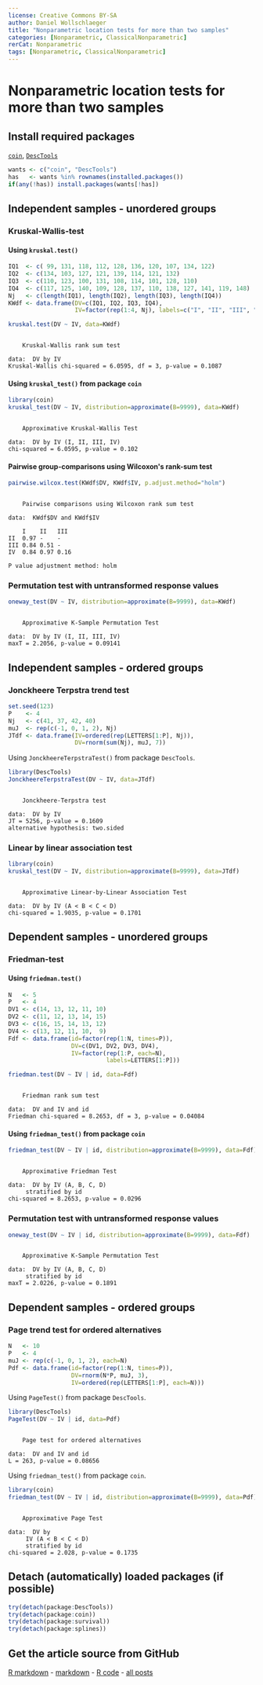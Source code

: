 ```yaml
---
license: Creative Commons BY-SA
author: Daniel Wollschlaeger
title: "Nonparametric location tests for more than two samples"
categories: [Nonparametric, ClassicalNonparametric]
rerCat: Nonparametric
tags: [Nonparametric, ClassicalNonparametric]
---
```


Nonparametric location tests for more than two samples
=========================

Install required packages
-------------------------

[`coin`](http://cran.r-project.org/package=coin), [`DescTools`](http://cran.r-project.org/package=DescTools)


```r
wants <- c("coin", "DescTools")
has   <- wants %in% rownames(installed.packages())
if(any(!has)) install.packages(wants[!has])
```

Independent samples - unordered groups
-------------------------

### Kruskal-Wallis-test

#### Using `kruskal.test()`


```r
IQ1  <- c( 99, 131, 118, 112, 128, 136, 120, 107, 134, 122)
IQ2  <- c(134, 103, 127, 121, 139, 114, 121, 132)
IQ3  <- c(110, 123, 100, 131, 108, 114, 101, 128, 110)
IQ4  <- c(117, 125, 140, 109, 128, 137, 110, 138, 127, 141, 119, 148)
Nj   <- c(length(IQ1), length(IQ2), length(IQ3), length(IQ4))
KWdf <- data.frame(DV=c(IQ1, IQ2, IQ3, IQ4),
                   IV=factor(rep(1:4, Nj), labels=c("I", "II", "III", "IV")))
```


```r
kruskal.test(DV ~ IV, data=KWdf)
```

```

	Kruskal-Wallis rank sum test

data:  DV by IV
Kruskal-Wallis chi-squared = 6.0595, df = 3, p-value = 0.1087
```

#### Using `kruskal_test()` from package `coin`


```r
library(coin)
kruskal_test(DV ~ IV, distribution=approximate(B=9999), data=KWdf)
```

```

	Approximative Kruskal-Wallis Test

data:  DV by IV (I, II, III, IV)
chi-squared = 6.0595, p-value = 0.102
```

#### Pairwise group-comparisons using Wilcoxon's rank-sum test


```r
pairwise.wilcox.test(KWdf$DV, KWdf$IV, p.adjust.method="holm")
```

```

	Pairwise comparisons using Wilcoxon rank sum test 

data:  KWdf$DV and KWdf$IV 

    I    II   III 
II  0.97 -    -   
III 0.84 0.51 -   
IV  0.84 0.97 0.16

P value adjustment method: holm 
```

### Permutation test with untransformed response values


```r
oneway_test(DV ~ IV, distribution=approximate(B=9999), data=KWdf)
```

```

	Approximative K-Sample Permutation Test

data:  DV by IV (I, II, III, IV)
maxT = 2.2056, p-value = 0.09141
```

Independent samples - ordered groups
------------------------------------

### Jonckheere Terpstra trend test


```r
set.seed(123)
P    <- 4
Nj   <- c(41, 37, 42, 40)
muJ  <- rep(c(-1, 0, 1, 2), Nj)
JTdf <- data.frame(IV=ordered(rep(LETTERS[1:P], Nj)),
                   DV=rnorm(sum(Nj), muJ, 7))
```

Using `JonckheereTerpstraTest()` from package `DescTools`.


```r
library(DescTools)
JonckheereTerpstraTest(DV ~ IV, data=JTdf)
```

```

	Jonckheere-Terpstra test

data:  DV by IV
JT = 5256, p-value = 0.1609
alternative hypothesis: two.sided
```

### Linear by linear association test



```r
library(coin)
kruskal_test(DV ~ IV, distribution=approximate(B=9999), data=JTdf)
```

```

	Approximative Linear-by-Linear Association Test

data:  DV by IV (A < B < C < D)
chi-squared = 1.9035, p-value = 0.1701
```

Dependent samples - unordered groups
-------------------------

### Friedman-test

#### Using `friedman.test()`


```r
N   <- 5
P   <- 4
DV1 <- c(14, 13, 12, 11, 10)
DV2 <- c(11, 12, 13, 14, 15)
DV3 <- c(16, 15, 14, 13, 12)
DV4 <- c(13, 12, 11, 10,  9)
Fdf <- data.frame(id=factor(rep(1:N, times=P)),
                  DV=c(DV1, DV2, DV3, DV4),
                  IV=factor(rep(1:P, each=N),
                            labels=LETTERS[1:P]))
```


```r
friedman.test(DV ~ IV | id, data=Fdf)
```

```

	Friedman rank sum test

data:  DV and IV and id
Friedman chi-squared = 8.2653, df = 3, p-value = 0.04084
```

#### Using `friedman_test()` from package `coin`


```r
friedman_test(DV ~ IV | id, distribution=approximate(B=9999), data=Fdf)
```

```

	Approximative Friedman Test

data:  DV by IV (A, B, C, D) 
	 stratified by id
chi-squared = 8.2653, p-value = 0.0296
```

### Permutation test with untransformed response values


```r
oneway_test(DV ~ IV | id, distribution=approximate(B=9999), data=Fdf)
```

```

	Approximative K-Sample Permutation Test

data:  DV by IV (A, B, C, D) 
	 stratified by id
maxT = 2.0226, p-value = 0.1891
```

Dependent samples - ordered groups
-------------------------

### Page trend test for ordered alternatives


```r
N   <- 10
P   <- 4
muJ <- rep(c(-1, 0, 1, 2), each=N)
Pdf <- data.frame(id=factor(rep(1:N, times=P)),
                  DV=rnorm(N*P, muJ, 3),
                  IV=ordered(rep(LETTERS[1:P], each=N)))
```

Using `PageTest()` from package `DescTools`.


```r
library(DescTools)
PageTest(DV ~ IV | id, data=Pdf)
```

```

	Page test for ordered alternatives

data:  DV and IV and id
L = 263, p-value = 0.08656
```

Using `friedman_test()` from package `coin`.


```r
library(coin)
friedman_test(DV ~ IV | id, distribution=approximate(B=9999), data=Pdf)
```

```

	Approximative Page Test

data:  DV by
	 IV (A < B < C < D) 
	 stratified by id
chi-squared = 2.028, p-value = 0.1735
```

Detach (automatically) loaded packages (if possible)
-------------------------


```r
try(detach(package:DescTools))
try(detach(package:coin))
try(detach(package:survival))
try(detach(package:splines))
```

Get the article source from GitHub
----------------------------------------------

[R markdown](https://github.com/dwoll/RExRepos/raw/master/Rmd/npKruskalFriedman.Rmd) - [markdown](https://github.com/dwoll/RExRepos/raw/master/md/npKruskalFriedman.md) - [R code](https://github.com/dwoll/RExRepos/raw/master/R/npKruskalFriedman.R) - [all posts](https://github.com/dwoll/RExRepos/)
